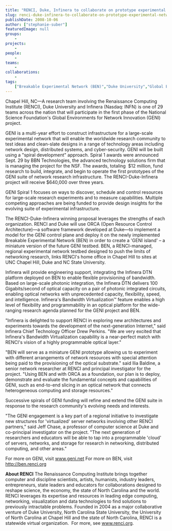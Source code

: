 ```yaml
---
title: "RENCI, Duke, Infinera to collaborate on prototype experimental network framework"
slug: renci-duke-infinera-to-collaborate-on-prototype-experimental-network-framework
publishDate: 2008-10-06
author: ["stephanie-suber"]
featuredImage: null
groups:
    - 
projects:
    - 
people:
    - 
teams: 
    - 
collaborations:
    - 
tags:
    ["Breakable Experimental Network (BEN)","Duke University","Global Environments for Network Innovation (GENI)","Infinera"]
---
```

Chapel Hill, NC—A research team involving the Renaissance Computing Institute (RENCI), Duke University and Infinera (Nasdaq: INFN) is one of 29 teams across the nation that will participate in the first phase of the National Science Foundation's Global Environments for Network Innovation (GENI) project. 

GENI is a multi-year effort to construct infrastructure for a large-scale experimental network that will enable the worldwide research community to test ideas and clean-slate designs in a range of technology areas including network design, distributed systems, and cyber-security. GENI will be built using a "spiral development" approach. Spiral 1 awards were announced Sept. 29 by BBN Technologies, the advanced technology solutions firm that is managing the project for the NSF. The awards, totaling  $12 million, fund research to build, integrate, and begin to operate the first prototypes of the GENI suite of network research infrastructure. The RENCI-Duke-Infinera project will receive $640,000 over three years.

GENI Spiral 1 focuses on ways to discover, schedule and control resources for large-scale research experiments and to measure capabilities. Multiple competing approaches are being funded to provide design insights for the evolving suite of experimental infrastructure.

The RENCI-Duke-Infinera winning proposal leverages the strengths of each organization. RENCI and Duke will use ORCA (Open Resource Control Architecture)—a software framework developed at Duke—to implement a model for the GENI control plane and deploy it on the newly implemented Breakable Experimental Network (BEN) in order to create a 'GENI island' – a miniature version of the future GENI testbed. BEN, a RENCI-managed, regional experimental network testbed designed to push the limits of networking research, links RENCI's home office in Chapel Hill to sites at UNC Chapel Hill, Duke and NC State University.

Infinera will provide engineering support, integrating the Infinera DTN platform deployed on BEN to enable flexible provisioning of bandwidth. Based on large-scale photonic integration, the Infinera DTN delivers 100 Gigabits/second of optical capacity on a pair of photonic integrated circuits, enabling optical networks with unprecedented capacity, flexibility, speed, and intelligence. Infinera's Bandwidth Virtualization™ feature enables a high level of flexibility and programmability in an optical platform for the wide-ranging research agenda planned for the GENI project and BEN.

"Infinera is delighted to support RENCI in exploring new architectures and experiments towards the development of the next-generation Internet," said Infinera Chief Technology Officer Drew Perkins. "We are very excited that Infinera's Bandwidth Virtualization capability is a near-perfect match with RENCI's vision of a highly programmable optical layer."

"BEN will serve as a miniature GENI prototype allowing us to experiment with different arrangements of network resources with special attention being paid to the provisioning of the optical substrate." said Ilia Baldine, a senior network researcher at RENCI and principal investigator for the project. "Using BEN and with ORCA as a foundation, our plan is to deploy, demonstrate and evaluate the fundamental concepts and capabilities of GENI, such as end-to-end slicing in an optical network that connects heterogeneous computing and storage resources."

Successive spirals of GENI funding will refine and extend the GENI suite in response to the research community's evolving needs and interests.

"The GENI engagement is a key part of a regional initiative to investigate new structures for 'virtualized' server networks involving other RENCI partners," said Jeff Chase, a professor of computer science at Duke and co-principal investigator on the project. "The next generation of researchers and educators will be able to tap into a programmable 'cloud' of servers, networks, and storage for research in networking, distributed computing, and other areas."

For more on GENI, visit <a href="http://www.geni.net/" target="_blank">www.geni.net
</a> For more on BEN, visit <a href="http://ben.renci.org/" target="_blank">http://ben.renci.org</a>

<strong>About RENCI</strong>
The Renaissance Computing Institute brings together computer and discipline scientists, artists, humanists, industry leaders, entrepreneurs, state leaders and educators for collaborations designed to reshape science, the economy, the state of North Carolina and the world. RENCI leverages its expertise and resources in leading edge computing, networking, visualization and data technologies to find solutions to previously intractable problems. Founded in 2004 as a major collaborative venture of Duke University, North Carolina State University, the University of North Carolina at Chapel Hill and the state of North Carolina, RENCI is a statewide virtual organization.  For more, see <a href="https://www.renci.org/">www.renci.org</a>.
